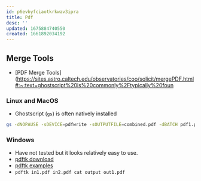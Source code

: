 ```yaml
---
id: p6evbyfciaotkrkwav3ipra
title: Pdf
desc: ''
updated: 1675884740550
created: 1661892034192
---
```


## Merge Tools

- [PDF Merge Tools](https://sites.astro.caltech.edu/observatories/coo/solicit/mergePDF.html#:~:text=ghostscript%20is%20commonly%2Ftypically%20foun

### Linux and MacOS

- Ghostscript (`gs`) is often natively installed

```bash
gs -dNOPAUSE -sDEVICE=pdfwrite -sOUTPUTFILE=combined.pdf -dBATCH pdf1.pdf pdf2.pdf pdf3.pdf ...
```

### Windows

- Have not tested but it looks relatively easy to use.
- [pdftk download](https://www.pdflabs.com/tools/pdftk-the-pdf-toolkit/)
- [pdftk examples](https://www.pdflabs.com/docs/pdftk-cli-examples/)
- `pdftk in1.pdf in2.pdf cat output out1.pdf`
